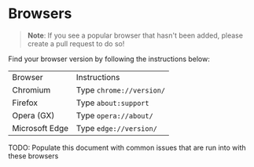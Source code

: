 # Browsers

> **Note**:
> If you see a popular browser that hasn't been added, please create a pull request to do so!

Find your browser version by following the instructions below:

<table>
<tr>
 <td> Browser
 <td> Instructions
<tr>
 <td> Chromium
 <td> Type <code>chrome://version/</code>
<tr>
 <td> Firefox
 <td> Type <code>about:support</code>
<tr>
 <td> Opera (GX)
 <td> Type <code>opera://about/</code>
<tr>
 <td> Microsoft Edge
 <td> Type <code>edge://version/</code>
</table>

TODO: Populate this document with common issues that are run into with these browsers
